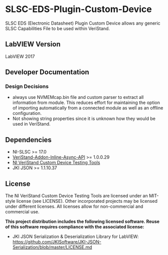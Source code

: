 # SLSC-EDS-Plugin-Custom-Device

SLSC EDS (Electronic Datasheet) Plugin Custom Device allows any generic SLSC Capabilities File to be used within VeriStand.

## LabVIEW Version ##

LabVIEW 2017


## Developer Documentation ##

### Design Decisions ###
- always use NVMEMcap.bin file and custom parser to extract all information from module. This reduces effort for maintaining the option of importing automatically from a connected module as well as an offline configuration.
- Not showing string properties since it is unknown how they would be used in VeriStand.


## Dependencies

- NI-SLSC >= 17.0
- [VeriStand-Addon-Inline-Async-API](https://github.com/NIVeriStandAdd-Ons/VeriStand-Addon-Inline-Async-API/tree/master/Built) >= 1.0.0.29
- [NI VeriStand Custom Device Testing Tools](https://github.com/ni/niveristand-custom-device-testing-tools)
- JKI JSON >= 1.1.10.37


## License

The NI VeriStand Custom Device Testing Tools are licensed under an MIT-style license (see LICENSE). Other incorporated projects may be licensed under different licenses. All licenses allow for non-commercial and commercial use.

**This project distribution includes the following licensed software. Reuse of this software requires compliance with the associated license:**
 - JKI JSON Serialization & Deserialization Library for LabVIEW: https://github.com/JKISoftware/JKI-JSON-Serialization/blob/master/LICENSE.md